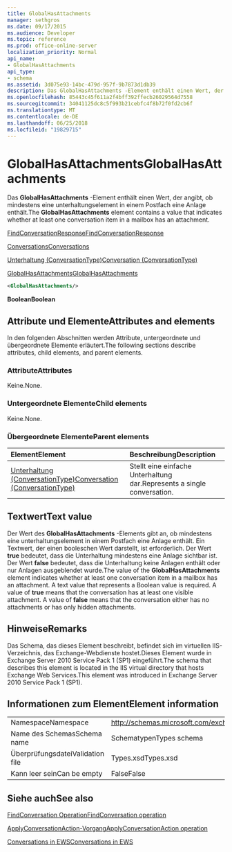 ```yaml
---
title: GlobalHasAttachments
manager: sethgros
ms.date: 09/17/2015
ms.audience: Developer
ms.topic: reference
ms.prod: office-online-server
localization_priority: Normal
api_name:
- GlobalHasAttachments
api_type:
- schema
ms.assetid: 3d075e93-14bc-479d-957f-9b7873d1db39
description: Das GlobalHasAttachments -Element enthält einen Wert, der angibt, ob mindestens eine unterhaltungselement in einem Postfach eine Anlage enthält.
ms.openlocfilehash: 85443c45f611a2f4bff392ffecb26029564d7558
ms.sourcegitcommit: 34041125dc8c5f993b21cebfc4f8b72f0fd2cb6f
ms.translationtype: MT
ms.contentlocale: de-DE
ms.lasthandoff: 06/25/2018
ms.locfileid: "19829715"
---
```

# <a name="globalhasattachments"></a><span data-ttu-id="a1e68-103">GlobalHasAttachments</span><span class="sxs-lookup"><span data-stu-id="a1e68-103">GlobalHasAttachments</span></span>

<span data-ttu-id="a1e68-104">Das **GlobalHasAttachments** -Element enthält einen Wert, der angibt, ob mindestens eine unterhaltungselement in einem Postfach eine Anlage enthält.</span><span class="sxs-lookup"><span data-stu-id="a1e68-104">The **GlobalHasAttachments** element contains a value that indicates whether at least one conversation item in a mailbox has an attachment.</span></span> 
  
[<span data-ttu-id="a1e68-105">FindConversationResponse</span><span class="sxs-lookup"><span data-stu-id="a1e68-105">FindConversationResponse</span></span>](findconversationresponse.md)
  
[<span data-ttu-id="a1e68-106">Conversations</span><span class="sxs-lookup"><span data-stu-id="a1e68-106">Conversations</span></span>](conversations-ex15websvcsotherref.md)
  
[<span data-ttu-id="a1e68-107">Unterhaltung (ConversationType)</span><span class="sxs-lookup"><span data-stu-id="a1e68-107">Conversation (ConversationType)</span></span>](conversation-conversationtype.md)
  
[<span data-ttu-id="a1e68-108">GlobalHasAttachments</span><span class="sxs-lookup"><span data-stu-id="a1e68-108">GlobalHasAttachments</span></span>](globalhasattachments.md)
  
```XML
<GlobalHasAttachments/>
```

 <span data-ttu-id="a1e68-109">**Boolean**</span><span class="sxs-lookup"><span data-stu-id="a1e68-109">**Boolean**</span></span>
## <a name="attributes-and-elements"></a><span data-ttu-id="a1e68-110">Attribute und Elemente</span><span class="sxs-lookup"><span data-stu-id="a1e68-110">Attributes and elements</span></span>

<span data-ttu-id="a1e68-111">In den folgenden Abschnitten werden Attribute, untergeordnete und übergeordnete Elemente erläutert.</span><span class="sxs-lookup"><span data-stu-id="a1e68-111">The following sections describe attributes, child elements, and parent elements.</span></span>
  
### <a name="attributes"></a><span data-ttu-id="a1e68-112">Attribute</span><span class="sxs-lookup"><span data-stu-id="a1e68-112">Attributes</span></span>

<span data-ttu-id="a1e68-113">Keine.</span><span class="sxs-lookup"><span data-stu-id="a1e68-113">None.</span></span>
  
### <a name="child-elements"></a><span data-ttu-id="a1e68-114">Untergeordnete Elemente</span><span class="sxs-lookup"><span data-stu-id="a1e68-114">Child elements</span></span>

<span data-ttu-id="a1e68-115">Keine.</span><span class="sxs-lookup"><span data-stu-id="a1e68-115">None.</span></span>
  
### <a name="parent-elements"></a><span data-ttu-id="a1e68-116">Übergeordnete Elemente</span><span class="sxs-lookup"><span data-stu-id="a1e68-116">Parent elements</span></span>

|<span data-ttu-id="a1e68-117">**Element**</span><span class="sxs-lookup"><span data-stu-id="a1e68-117">**Element**</span></span>|<span data-ttu-id="a1e68-118">**Beschreibung**</span><span class="sxs-lookup"><span data-stu-id="a1e68-118">**Description**</span></span>|
|:-----|:-----|
|[<span data-ttu-id="a1e68-119">Unterhaltung (ConversationType)</span><span class="sxs-lookup"><span data-stu-id="a1e68-119">Conversation (ConversationType)</span></span>](conversation-conversationtype.md) <br/> |<span data-ttu-id="a1e68-120">Stellt eine einfache Unterhaltung dar.</span><span class="sxs-lookup"><span data-stu-id="a1e68-120">Represents a single conversation.</span></span>  <br/> |
   
## <a name="text-value"></a><span data-ttu-id="a1e68-121">Textwert</span><span class="sxs-lookup"><span data-stu-id="a1e68-121">Text value</span></span>

<span data-ttu-id="a1e68-p101">Der Wert des **GlobalHasAttachments** -Elements gibt an, ob mindestens eine unterhaltungselement in einem Postfach eine Anlage enthält. Ein Textwert, der einen booleschen Wert darstellt, ist erforderlich. Der Wert **true** bedeutet, dass die Unterhaltung mindestens eine Anlage sichtbar ist. Der Wert **false** bedeutet, dass die Unterhaltung keine Anlagen enthält oder nur Anlagen ausgeblendet wurde.</span><span class="sxs-lookup"><span data-stu-id="a1e68-p101">The value of the **GlobalHasAttachments** element indicates whether at least one conversation item in a mailbox has an attachment. A text value that represents a Boolean value is required. A value of **true** means that the conversation has at least one visible attachment. A value of **false** means that the conversation either has no attachments or has only hidden attachments.</span></span> 
  
## <a name="remarks"></a><span data-ttu-id="a1e68-126">Hinweise</span><span class="sxs-lookup"><span data-stu-id="a1e68-126">Remarks</span></span>

<span data-ttu-id="a1e68-127">Das Schema, das dieses Element beschreibt, befindet sich im virtuellen IIS-Verzeichnis, das Exchange-Webdienste hostet.Dieses Element wurde in Exchange Server 2010 Service Pack 1 (SP1) eingeführt.</span><span class="sxs-lookup"><span data-stu-id="a1e68-127">The schema that describes this element is located in the IIS virtual directory that hosts Exchange Web Services.This element was introduced in Exchange Server 2010 Service Pack 1 (SP1).</span></span>
  
## <a name="element-information"></a><span data-ttu-id="a1e68-128">Informationen zum Element</span><span class="sxs-lookup"><span data-stu-id="a1e68-128">Element information</span></span>

|||
|:-----|:-----|
|<span data-ttu-id="a1e68-129">Namespace</span><span class="sxs-lookup"><span data-stu-id="a1e68-129">Namespace</span></span>  <br/> |http://schemas.microsoft.com/exchange/services/2006/types  <br/> |
|<span data-ttu-id="a1e68-130">Name des Schemas</span><span class="sxs-lookup"><span data-stu-id="a1e68-130">Schema name</span></span>  <br/> |<span data-ttu-id="a1e68-131">Schematypen</span><span class="sxs-lookup"><span data-stu-id="a1e68-131">Types schema</span></span>  <br/> |
|<span data-ttu-id="a1e68-132">Überprüfungsdatei</span><span class="sxs-lookup"><span data-stu-id="a1e68-132">Validation file</span></span>  <br/> |<span data-ttu-id="a1e68-133">Types.xsd</span><span class="sxs-lookup"><span data-stu-id="a1e68-133">Types.xsd</span></span>  <br/> |
|<span data-ttu-id="a1e68-134">Kann leer sein</span><span class="sxs-lookup"><span data-stu-id="a1e68-134">Can be empty</span></span>  <br/> |<span data-ttu-id="a1e68-135">False</span><span class="sxs-lookup"><span data-stu-id="a1e68-135">False</span></span>  <br/> |
   
## <a name="see-also"></a><span data-ttu-id="a1e68-136">Siehe auch</span><span class="sxs-lookup"><span data-stu-id="a1e68-136">See also</span></span>



[<span data-ttu-id="a1e68-137">FindConversation Operation</span><span class="sxs-lookup"><span data-stu-id="a1e68-137">FindConversation operation</span></span>](findconversation-operation.md)
  
[<span data-ttu-id="a1e68-138">ApplyConversationAction-Vorgang</span><span class="sxs-lookup"><span data-stu-id="a1e68-138">ApplyConversationAction operation</span></span>](applyconversationaction-operation.md)


[<span data-ttu-id="a1e68-139">Conversations in EWS</span><span class="sxs-lookup"><span data-stu-id="a1e68-139">Conversations in EWS</span></span>](http://msdn.microsoft.com/library/91e64629-db6c-4c94-9dcb-d386232e8467%28Office.15%29.aspx)

